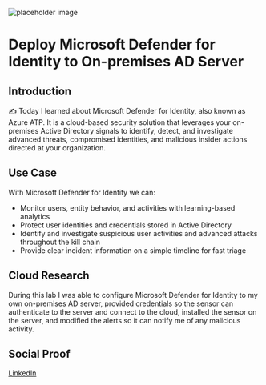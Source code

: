 ![placeholder image](https://www.silviodibenedetto.com/wp-content/uploads/2021/01/hero_defender_identity.jpg)

# Deploy Microsoft Defender for Identity to On-premises AD Server

## Introduction

✍️ Today I learned about Microsoft Defender for Identity, also known as Azure ATP. It is a cloud-based security solution that leverages your on-premises Active Directory signals to identify, detect, and investigate advanced threats, compromised identities, and malicious insider actions directed at your organization.

## Use Case

With Microsoft Defender for Identity we can:

* Monitor users, entity behavior, and activities with learning-based analytics
* Protect user identities and credentials stored in Active Directory
* Identify and investigate suspicious user activities and advanced attacks throughout the kill chain
* Provide clear incident information on a simple timeline for fast triage

## Cloud Research

During this lab I was able to configure Microsoft Defender for Identity to my own on-premises AD server, provided credentials so the sensor can authenticate to the server and connect to the cloud, installed the sensor on the server, and modified the alerts so it can notify me of any malicious activity.

## Social Proof

[LinkedIn](https://www.linkedin.com/posts/wilkinsanchez_wilkinsanchez100daysofcloud-activity-6790094673584226304-X3G1)
